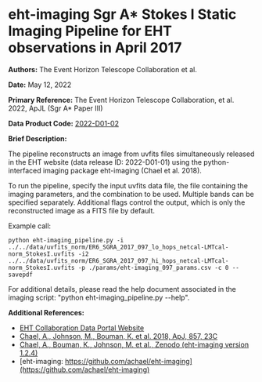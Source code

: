 # eht-imaging Sgr A* Stokes I Static Imaging Pipeline for EHT observations in April 2017

**Authors:** The Event Horizon Telescope Collaboration et al.

**Date:** May 12, 2022

**Primary Reference:** The Event Horizon Telescope Collaboration, et al. 2022, ApJL (Sgr A* Paper III)

**Data Product Code:** [2022-D01-02](https://eventhorizontelescope.org/for-astronomers/data)

**Brief Description:**

The pipeline reconstructs an image from uvfits files simultaneously released in the EHT website (data release ID: 2022-D01-01) using the python-interfaced imaging package eht-imaging (Chael et al. 2018).

To run the pipeline, specify the input uvfits data file, the file containing the imaging parameters, and the combination to be used. Multiple bands can be specified separately. Additional flags control the output, which is only the reconstructed image as a FITS file by default.

Example call:

    python eht-imaging_pipeline.py -i ../../data/uvfits_norm/ER6_SGRA_2017_097_lo_hops_netcal-LMTcal-norm_StokesI.uvfits -i2 ../../data/uvfits_norm/ER6_SGRA_2017_097_hi_hops_netcal-LMTcal-norm_StokesI.uvfits -p ./params/eht-imaging_097_params.csv -c 0 --savepdf
    
For additional details, please read the help document associated in the imaging script: "python eht-imaging_pipeline.py --help".

**Additional References:**

- [EHT Collaboration Data Portal Website](https://eventhorizontelescope.org/for-astronomers/data)
- [Chael, A., Johnson, M., Bouman, K. et al. 2018, ApJ, 857, 23C](https://ui.adsabs.harvard.edu/abs/2018ApJ...857...23C/abstract)
- [Chael, A., Bouman, K., Johnson, M. et al., Zenodo (eht-imaging version 1.2.4)](https://zenodo.org/record/6519440)
- [eht-imaging: https://github.com/achael/eht-imaging](https://github.com/achael/eht-imaging)
